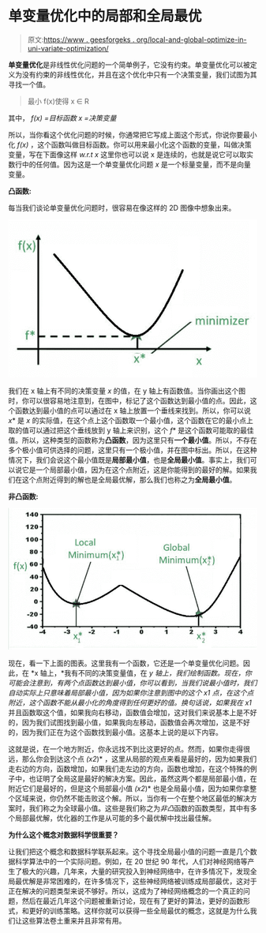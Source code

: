 # 单变量优化中的局部和全局最优

> 原文:[https://www . geesforgeks . org/local-and-global-optimize-in-uni-variate-optimization/](https://www.geeksforgeeks.org/local-and-global-optimum-in-uni-variate-optimization/)

**单变量优化**是非线性优化问题的一个简单例子，它没有约束。单变量优化可以被定义为没有约束的非线性优化，并且在这个优化中只有一个决策变量，我们试图为其寻找一个值。

> 最小 f(x)使得 x ∈ R

其中，
*f(x) =目标函数
x =决策变量*

所以，当你看这个优化问题的时候，你通常把它写成上面这个形式，你说你要最小化 *f(x)* ，这个函数叫做目标函数。你可以用来最小化这个函数的变量，叫做决策变量，写在下面像这样 *w.r.t x* 这里你也可以说 x 是连续的，也就是说它可以取实数行中的任何值。因为这是一个单变量优化问题 *x* 是一个标量变量，而不是向量变量。

**凸函数:**

每当我们谈论单变量优化问题时，很容易在像这样的 2D 图像中想象出来。

![](img/91444411decd74d014c8976a868fd2de.png)

我们在 x 轴上有不同的决策变量 *x* 的值，在 y 轴上有函数值。当你画出这个图时，你可以很容易地注意到，在图中，标记了这个函数达到最小值的点。因此，这个函数达到最小值的点可以通过在 x 轴上放置一个垂线来找到。所以，你可以说 *x** 是 *x* 的实际值，在这个点上这个函数取一个最小值，这个函数在它的最小点上取的值可以通过把这个垂线放到 y 轴上来识别，这个 *f** 是这个函数可能取的最佳值。所以，这种类型的函数称为**凸函数**，因为这里只有**一个最小值**。所以，不存在多个极小值可供选择的问题，这里只有一个极小值，并在图中标出。所以，在这种情况下，我们会说这个最小值既是**局部最小值**，也是**全局最小值**。事实上，我们可以说它是一个局部最小值，因为在这个点附近，这是你能得到的最好的解。如果我们在这个点附近得到的解也是全局最优解，那么我们也称之为**全局最小值**。

**非凸函数:**

![](img/a2fe1828a115b91099557f7cb4fce261.png)

现在，看一下上面的图表。这里我有一个函数，它还是一个单变量优化问题。因此，在 *x 轴上，*我有不同的决策变量值，在 *y 轴上，*我们绘制函数。现在，你可能会注意到，有两个点函数达到最小值，你可以看到，当我们说最小值时，我们自动实际上只意味着局部最小值，因为如果你注意到图中的这个 *x1** 点，在这个点附近，这个函数不能从最小化的角度得到任何更好的值。换句话说，如果我在 *x1** 并且函数取这个值，如果我向右移动，函数值会增加，这对我们来说基本上是不好的，因为我们试图找到最小值，如果我向左移动，函数值会再次增加，这是不好的，因为我们正在为这个函数找到最小值。这基本上说的是以下内容。

这就是说，在一个地方附近，你永远找不到比这更好的点。然而，如果你走得很远，那么你会到达这个点 *(x2*)* ，这里从局部的观点来看是最好的，因为如果我们走右边的方向，函数增加，如果我们走左边的方向，函数也增加，在这个特殊的例子中，也证明了全局这是最好的解决方案。因此，虽然这两个都是局部最小值，在附近它们是最好的，但是这个局部最小值 *(x2*)* 也是全局最小值，因为如果你拿整个区域来说，你仍然不能击败这个解。所以，当你有一个在整个地区最低的解决方案时，我们称之为全球最小值。这些是我们称之为*非凸*函数的函数类型，其中有多个局部最优解，优化器的工作是从可能的多个最优解中找出最佳解。

**为什么这个概念对数据科学很重要？**

让我们把这个概念和数据科学联系起来。这个寻找全局最小值的问题一直是几个数据科学算法中的一个实际问题。例如，在 20 世纪 90 年代，人们对神经网络等产生了极大的兴趣，几年来，大量的研究投入到神经网络中，在许多情况下，发现全局最优解是非常困难的，在许多情况下，这些神经网络被训练成局部最优，这对于正在解决的问题类型来说不够好。所以，这成为了神经网络概念的一个真正的问题，然后在最近几年这个问题被重新讨论，现在有了更好的算法，更好的函数形式，和更好的训练策略。这样你就可以获得一些全局最优的概念，这就是为什么我们让这些算法卷土重来并且非常有用。